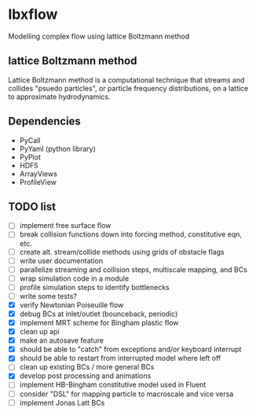 # lbxflow
Modelling complex flow using lattice Boltzmann method

## lattice Boltzmann method
Lattice Boltzmann method is a computational technique that streams and
collides "psuedo particles", or particle frequency distributions, on a lattice
to approximate hydrodynamics.

## Dependencies
* PyCall
* PyYaml (python library)
* PyPlot
* HDF5
* ArrayViews
* ProfileView

## TODO list
* [ ] implement free surface flow
* [ ] break collision functions down into forcing method, constitutive eqn, etc.
* [ ] create alt. stream/collide methods using grids of obstacle flags
* [ ] write user documentation
* [ ] parallelize streaming and collision steps, multiscale mapping, and BCs
* [ ] wrap simulation code in a module
* [ ] profile simulation steps to identify bottlenecks
* [ ] write some tests?
* [x] verify Newtonian Poiseuille flow
* [x] debug BCs at inlet/outlet (bounceback, periodic)
* [x] implement MRT scheme for Bingham plastic flow
* [x] clean up api
* [x] make an autosave feature
* [x] should be able to "catch" from exceptions and/or keyboard interrupt
* [x] should be able to restart from interrupted model where left off
* [ ] clean up existing BCs / more general BCs
* [x] develop post processing and animations
* [ ] implement HB-Bingham constitutive model used in Fluent
* [ ] consider "DSL" for mapping particle to macroscale and vice versa
* [ ] implement Jonas Latt BCs
